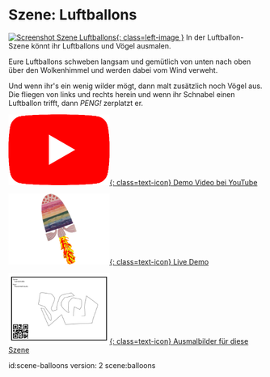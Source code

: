 # Szene: Luftballons

[![Screenshot Szene Luftballons](images/scenes/{=property(scene)}/scene-bait-small.jpg){: class=left-image }](images/scenes/{=property(scene)}/scene-bait.png)
In der Luftballon-Szene könnt ihr Luftballons und Vögel ausmalen.

Eure Luftballons schweben langsam und gemütlich von unten nach oben über den Wolkenhimmel und werden dabei vom Wind verweht.

Und wenn ihr's ein wenig wilder mögt, dann malt zusätzlich noch Vögel aus. Die fliegen von links und rechts herein und wenn ihr Schnabel einen Luftballon trifft, dann *PENG!* zerplatzt er.

[![YouTube icon](images/youtube.png){: class=text-icon} Demo Video bei YouTube](https://www.youtube.com/watch?v=dgKyk-KEwCI&list=PL-o9mFmKUyeaNl0TSucCBEsVJLK6gcZdZ)

[![Scanarium icon](images/scanarium.png){: class=text-icon} Live Demo](https://demo.scanarium.com/?scene={=property(scene)})

[![Coloring page icon](images/coloring-page.png){: class=text-icon} Ausmalbilder für diese Szene](https://scanarium.com/#pdfs-{=property(scene)})


id:scene-balloons
version: 2
scene:balloons
